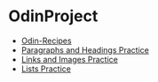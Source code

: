 # OdinProject

<ul>
    <li><a href="./odin-recipes">Odin-Recipes</a></li>
    <li><a href="./paragraphs-and-headings">Paragraphs and Headings Practice</a></li>
    <li><a href="./odin-links-and-images">Links and Images Practice</a></li>
    <li><a href="./lists-practice">Lists Practice</a></li>
</ul>